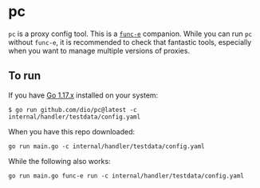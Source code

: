 # pc

`pc` is a proxy config tool. This is a [`func-e`](https://func-e.io/) companion. While you can run
`pc` without `func-e`, it is recommended to check that fantastic tools, especially when you want
to manage multiple versions of proxies.

## To run

If you have [Go 1.17.x](https://go.dev/doc/install) installed on your system:

```console
$ go run github.com/dio/pc@latest -c internal/handler/testdata/config.yaml
```

When you have this repo downloaded:

```console
go run main.go -c internal/handler/testdata/config.yaml
```

While the following also works:

```
go run main.go func-e run -c internal/handler/testdata/config.yaml
```
